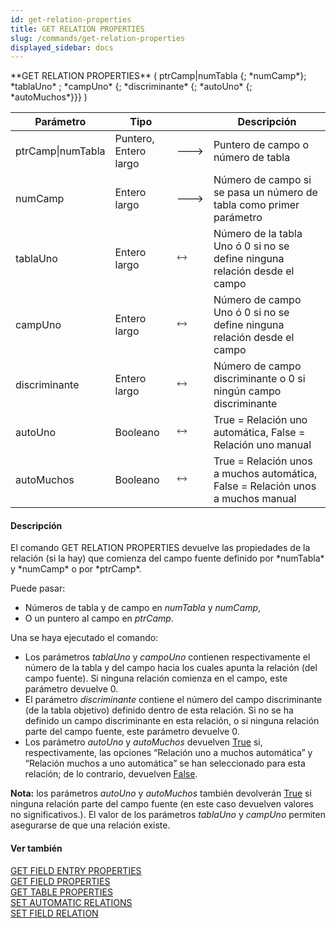 ```yaml
---
id: get-relation-properties
title: GET RELATION PROPERTIES
slug: /commands/get-relation-properties
displayed_sidebar: docs
---
```


<!--REF #_command_.GET RELATION PROPERTIES.Syntax-->**GET RELATION PROPERTIES** ( ptrCamp|numTabla {; *numCamp*}; *tablaUno* ; *campUno* {; *discriminante* {; *autoUno* {; *autoMuchos*}}} )<!-- END REF-->
<!--REF #_command_.GET RELATION PROPERTIES.Params-->
| Parámetro | Tipo |  | Descripción |
| --- | --- | --- | --- |
| ptrCamp&#124;numTabla | Puntero, Entero largo | &#x1F852; | Puntero de campo o número de tabla |
| numCamp | Entero largo | &#x1F852; | Número de campo si se pasa un número de tabla  como primer parámetro |
| tablaUno | Entero largo | &#x1F858; | Número de la tabla Uno ó 0 si no se define  ninguna relación desde el campo |
| campUno | Entero largo | &#x1F858; | Número de campo Uno ó 0 si no se define  ninguna relación desde el campo |
| discriminante | Entero largo | &#x1F858; | Número de campo discriminante o 0 si ningún campo discriminante |
| autoUno | Booleano | &#x1F858; | True = Relación uno automática,  False = Relación uno manual |
| autoMuchos | Booleano | &#x1F858; | True = Relación unos a muchos automática,  False = Relación unos a muchos manual |

<!-- END REF-->

#### Descripción 

<!--REF #_command_.GET RELATION PROPERTIES.Summary-->El comando GET RELATION PROPERTIES devuelve las propiedades de la relación (si la hay) que comienza del campo fuente definido por *numTabla* y *numCamp* o por *ptrCamp*.<!-- END REF--> 

Puede pasar:

* Números de tabla y de campo en *numTabla* y *numCamp*,
* O un puntero al campo en *ptrCamp*.

Una se haya ejecutado el comando:

* Los parámetros *tablaUno* y *campoUno* contienen respectivamente el número de la tabla y del campo hacia los cuales apunta la relación (del campo fuente). Si ninguna relación comienza en el campo, este parámetro devuelve 0.
* El parámetro *discriminante* contiene el número del campo discriminante (de la tabla objetivo) definido dentro de esta relación. Si no se ha definido un campo discriminante en esta relación, o si ninguna relación parte del campo fuente, este parámetro devuelve 0.
* Los parámetro *autoUno* y *autoMuchos* devuelven [True](true.md "True") si, respectivamente, las opciones “Relación uno a muchos automática” y “Relación muchos a uno automática” se han seleccionado para esta relación; de lo contrario, devuelven [False](false.md "False").

**Nota:** los parámetros *autoUno* y *autoMuchos* también devolverán [True](true.md "True") si ninguna relación parte del campo fuente (en este caso devuelven valores no significativos.). El valor de los parámetros *tablaUno* y *campUno* permiten asegurarse de que una relación existe. 

#### Ver también 

[GET FIELD ENTRY PROPERTIES](get-field-entry-properties.md)  
[GET FIELD PROPERTIES](get-field-properties.md)  
[GET TABLE PROPERTIES](get-table-properties.md)  
[SET AUTOMATIC RELATIONS](set-automatic-relations.md)  
[SET FIELD RELATION](set-field-relation.md)  